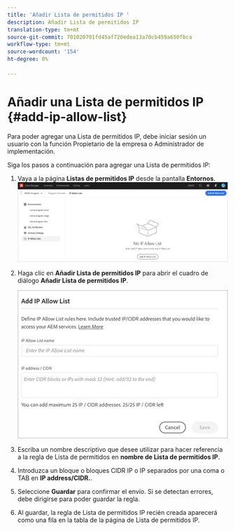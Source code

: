 ```yaml
---
title: 'Añadir Lista de permitidos IP '
description: Añadir Lista de permitidos IP
translation-type: tm+mt
source-git-commit: 701020701fd45af720edea13a70cb459a650fbca
workflow-type: tm+mt
source-wordcount: '154'
ht-degree: 0%

---
```



# Añadir una Lista de permitidos IP {#add-ip-allow-list}

Para poder agregar una Lista de permitidos IP, debe iniciar sesión un usuario con la función Propietario de la empresa o Administrador de implementación.

Siga los pasos a continuación para agregar una Lista de permitidos IP:

1. Vaya a la página **Listas de permitidos IP** desde la pantalla **Entornos**.
   ![](/help/implementing/cloud-manager/assets/ip-allow-list/ip-allow-list-create.png)

1. Haga clic en **Añadir Lista de permitidos IP** para abrir el cuadro de diálogo **Añadir Lista de permitidos IP**.

   ![](/help/implementing/cloud-manager/assets/ip-allow-list/ip-allow-list-create02.png)

1. Escriba un nombre descriptivo que desee utilizar para hacer referencia a la regla de Lista de permitidos en **nombre de Lista de permitidos IP**.

1. Introduzca un bloque o bloques CIDR IP o IP separados por una coma o TAB en **IP address/CIDR.**.

1. Seleccione **Guardar** para confirmar el envío. Si se detectan errores, debe dirigirse para poder guardar la regla.

1. Al guardar, la regla de Lista de permitidos IP recién creada aparecerá como una fila en la tabla de la página de Lista de permitidos IP.
